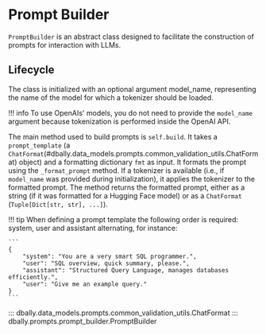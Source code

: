 # Prompt Builder

`PromptBuilder` is an abstract class designed to facilitate the construction of prompts for interaction with LLMs. 

## Lifecycle

The class is initialized with an optional argument model_name, representing the name of the model for which a tokenizer should be loaded.

!!! info
    To use OpenAIs' models, you do not need to provide the `model_name` argument because tokenization is performed inside the OpenAI API.

The main method used to build prompts is `self.build`.
It takes a `prompt_template` (a `ChatFormat`(#dbally.data_models.prompts.common_validation_utils.ChatFormat) object) and a formatting dictionary `fmt` as input. It formats the prompt using the `_format_prompt` method. If a tokenizer is available (i.e., if `model_name` was provided during initialization), it applies the tokenizer to the formatted prompt. The method returns the formatted prompt, either as a string (if it was formatted for a Hugging Face model) or as a `ChatFormat` (`Tuple[Dict[str, str], ...]`).

!!! tip
    When defining a prompt template the following order is required: system, user and assistant alternating, for instance:

    ```
    {
        "system": "You are a very smart SQL programmer.",
        "user": "SQL overview, quick summary, please.",
        "assistant": "Structured Query Language, manages databases efficiently.",
        "user": "Give me an example query."
    }
    ```

::: dbally.data_models.prompts.common_validation_utils.ChatFormat
::: dbally.prompts.prompt_builder.PromptBuilder
